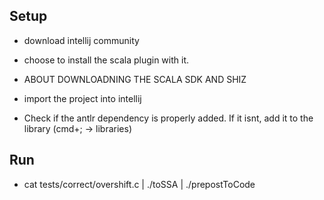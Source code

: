 

## Setup

* download intellij community
* choose to install the scala plugin with it.

* ABOUT DOWNLOADNING THE SCALA SDK AND SHIZ

* import the project into intellij
* Check if the antlr dependency is properly added.  If it isnt, add it to the library (cmd+; -> libraries)

## Run
* cat tests/correct/overshift.c | ./toSSA | ./prepostToCode
